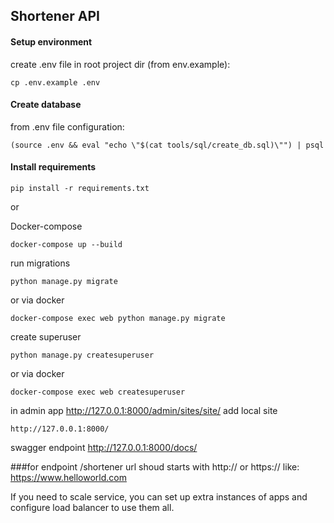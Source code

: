 Shortener API
---------------------------

#### Setup environment

create .env file in root project dir (from env.example):

    cp .env.example .env

#### Create database

from .env file configuration:

    (source .env && eval "echo \"$(cat tools/sql/create_db.sql)\"") | psql

#### Install requirements

    pip install -r requirements.txt

or  

Docker-compose

    docker-compose up --build


run migrations
    
    python manage.py migrate

or via docker

    docker-compose exec web python manage.py migrate

create superuser

    python manage.py createsuperuser

or via docker

    docker-compose exec web createsuperuser

in admin app http://127.0.0.1:8000/admin/sites/site/ add local site

    http://127.0.0.1:8000/

swagger endpoint http://127.0.0.1:8000/docs/


###for endpoint /shortener url shoud starts with http:// or https:// like: https://www.helloworld.com

If you need to scale service, you can set up extra instances of apps and configure load balancer to use them all.
